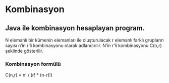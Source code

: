 # Kombinasyon

## Java ile kombinasyon hesaplayan program.

N elemanlı bir kümenin elemanları ile oluşturulacak r elemanlı farklı grupların sayısı n’in r’li kombinasyonu olarak adlandırılır. N’in r’li kombinasyonu C(n,r) şeklinde gösterilir.

### Kombinasyon formülü

C(n,r) = n! / (r! * (n-r)!)